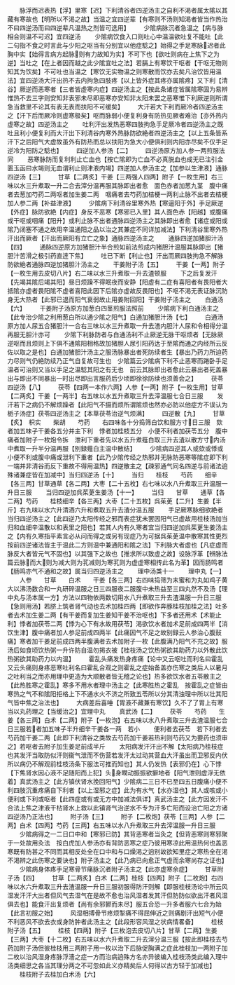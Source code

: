 <!-- { "loadSidebar": true } -->
　　脉浮而迟表热【浮】里寒【迟】下利清谷者四逆汤主之自利不渇者属太隂以其藏有寒故也【明所以不渇之故】当温之宜四逆辈【有寒则不汤则知渇者皆当作热治不曰四逆汤而曰四逆辈凡温热之剂皆可选用】
　　少隂病脉沉者急温之【病与脉相合则温不可迟】宜四逆汤
　　少隂病饮食入口则吐心中温温欲吐复不能吐【此二句指不食之时言此与少阳之呕当有分别宜以他症騐之】始得之手足寒脉迟者此胸中实【始得言病方起脉则有力故知为实】不可下也【欲吐则病在上焦下之为逆】当吐之【在上者因而越之此少隂宜吐之法】若膈上有寒饮干呕者【干呕无物则知其为饮矣】不可吐也当温之【寒饮无实物温之则寒散而饮亦去矣凡治饮皆用温法】宜四逆汤大汗出热不去内拘急四肢疼【以上皆外症其疼亦属隂疼】又下利【清谷】厥逆而恶寒者【三者皆虚寒内症】四逆汤主之【按此条诸症皆属隂寒固为易辨惟热不去三字则安知非表邪未尽即恶寒亦安知非太阳未罢之恶寒惟下利厥逆则所谓急当救里不论其有表无表而扶阳不可缓矣】
　　大汗若大下利而厥冷者四逆汤主之【汗下后而厥冷则虚寒极矣】呕而脉弱小便复利身有防热见厥者难治【亦外热内虚寒之故】四逆汤主之
　　吐利汗出发热恶寒四肢拘急手足厥冷者四逆汤主之既吐且利小便复利而大汗出下利清谷内寒外热脉防欲絶者四逆汤主之【以上五条皆系汗下之后阳气大虚故虽外有防热而总以扶阳为急大小便俱利则内阳亦尽矣不仅手足逆冷为阳防之騐也】
　　四逆加人参汤【二】
　　四逆汤原方加人参一两煎服法同
　　恶寒脉防而复利利止亡血也【按亡隂即为亡血不必真脱血也成无已注引金匮玉函曰水竭则无血谓利止则津液内竭】四逆加人参汤主之【加参以生津液】通脉四逆汤【三】
　　甘草【二两炙】干姜【三两强人四两】附子【一枚生用】右三味以水三升煮取一升二合去滓分温再服其脉即出者愈　面色赤者加葱九茎　腹中痛者去葱加芍药二两呕者加生姜二两　咽痛者去芍药加桔梗一两利止脉不出者去桔梗加人参二两【补益津液】
　　少隂病下利清谷里寒外热【寒逼阳于外】手足厥逆【外症】脉防欲絶【内症】身反不恶寒【寒邪已入里】其人面色赤【阳越】或腹痛或干呕或咽痛【阳升】或利止脉不出者通脉四逆汤主之其脉即出者愈【诸症或阳或隂乃闭塞不通之故用辛温通阳之品以治之其兼症不同详加减法】下利清谷里寒外热汗出而厥者【汗出而厥阳有立亡之象】通脉四逆汤主之
　　通脉四逆加猪胆汁汤【四】
　　通脉四逆原方加猪胆汁半合煎如前法煎成内猪胆汁温服其脉即出【猪胆汁苦滑之极引药直逹下焦】
　　吐已下断【利止也】汗出而厥四肢拘急不解脉防欲絶者通脉四逆加猪胆汁汤主之
　　干姜附子汤【五】
　　干姜【一两】附子【一枚生用去皮切八片】右二味以水三升煮取一升去渣顿服
　　下之后复发汗【先竭其隂后竭其阳】昼日烦躁不得眠夜而安静【阳虚有二症有喜阳者有畏阳者大抵隂亦虚者畏阳隂不虚者喜阳此因下后隂亦虚故反畏阳也】不呕不渇无表证脉沉防身无大热者【此邪已退而阳气衰弱故止用姜附回阳】干姜附子汤主之
　　白通汤【六】
　　干姜附子汤原方加葱白四茎煎服法照前
　　少隂病下利白通汤主之【此专治少隂之利用葱白所以通少隂之阳气】白通加猪胆汁汤【七】
　　白通汤原方加人尿五合猪胆汁一合右三味以水三升煮取一升去渣内胆汁人尿和令相得分温再服无胆汁亦可
　　少隂下利脉防者与白通汤利不止厥逆无脉干呕烦者【无脉厥逆呕而且烦则上下俱不通隂阳相格故加猪胆人尿引阳药达于至隂而通之内经所云反佐以取之是也】白通加猪胆汁汤主之服汤脉暴出者死防续者生【暴出乃药力所迫药力尽则气仍絶防续乃正气自复故可生也　少隂篇云少隂病下利不止恶寒而踡卧手足温者可治则又当以手足之温騐其阳之有无也　前云其脉即出者愈此云暴出者死盖暴出与即出不同暴出一时出尽即出言服药后少顷即徐徐防续也须善会之】
　　茯苓四逆汤【八】
　　茯苓【四两一本作六两】人参【一两】附子【一枚生用】甘草【二两炙】干姜【一两半】右五味以水五升煮取三升去滓温服七合日三服
　　发汗若下之病仍不解烦躁者【此阳气不摄而烦所谓隂烦也然亦必防以他症方不误认为栀子汤症】茯苓四逆汤主之【本草茯苓治逆气烦满】
　　四逆散【九】
　　甘草【炙】　枳实　　柴胡　　芍药　　右四味各十分捣筛白饮和服方寸日三服　欬者加五味子干姜各五分并主下利　悸者加桂枝五分　小便不利者加茯苓五分　腹中痛者加附子一枚炮令拆　泄利下重者先以水五升煮薤白取三升去渣以散方寸内汤中煮取一升半分温再服【别録薤白主温中散结】
　　少隂病四逆其人或欬或悸或小便不利或腹中痛或泄利下重者【此乃少隂传经之热邪并无脉防恶寒等隂症即下利一端并非清谷而反下重故不得用温热】四逆散主之【疎邪通气同名四逆与前诸法逈殊诸兼症皆在加减中】当归四逆汤【十】
　　当归　　桂枝　　芍药　　细辛【各三两】甘草通草【各二两】大枣【二十五枚】右七味以水八升煮取三升温服一升日三服
　　当归四逆加呉茱茰生姜汤【十一】
　　当归　　甘草　　通草【各二两】芍药　　桂枝细辛【各三两】大枣【二十五枚】呉茱茰【二升】生姜【半斤】右九味以水六升清酒六升和煮取五升去渣分温五服
　　手足厥寒脉细欲絶者当归四逆汤主之【此四逆乃太阳传经之邪而表症犹未罢因阳气已虚故用桂枝汤加当归和血细辛温散以和表里之阳也】若其人内有久寒者宜当归四逆加呉茱茰生姜汤主之【内有久寒指平素言必从问而得之或另有现症乃为可据呉茱茰温中散寒其性更烈　按前四逆诸法皆主于温此二方则温中兼通阳和隂之法】下利脉大者虚也【凡症虚而脉反大者皆元气不固也】以其强下之故也【推求所以致虚之故】设脉浮革【辨脉法篇云脉而大则为减大则为芤减则为寒芤则为虚虚寒相抟此名为革】因而肠鸣者【肠鸣亦气不通和之故】属当归四逆汤主之
　　理中汤类十一
　　理中丸【一】
　　人参　　甘草　　白术　　干姜【各三两】右四味捣筛为末蜜和为丸如鸡子黄大以沸汤数合和一丸研碎温服之日三四服夜二服腹中未热益至三四丸然不及汤【理中丸与汤本属一方】方法以四物依两数切用水八升煮取三升去渣温服一升日三服【急则用汤】若脐上筑者肾气动也去术加桂四两【即欲作奔豚桂枝加桂之法】吐多者去术加生姜二两【有干姜而复加生姜知干姜不治呕也】下多者还用术【术能止利】悸者加茯苓二两【悸为心下有水故用茯苓】渇欲饮水者加术足前成四两半【消饮生津】腹中痛者加人参足前成四两半【此痛因气不足之故别録云人参治心腹鼔痛】寒者加干姜足前成四两半腹满者去术加附子一枚【此腹满乃阳气不充之故】服汤后如食顷饮热粥一升许防自温勿掲衣被【桂枝汤之饮热粥欲其助药力以外散此饮热粥欲其助药力以内温】
　　霍乱头痛发热身疼痛【论中又云呕吐而利名曰霍乱又云头痛则身疼恶寒吐利名曰霍乱合观之则霍乱之症始备盖亦伤寒之类后人以暑月之吐利当之而亦用理中更造为大顺散者皆无稽之论也】热多欲饮水者五苓散主之【此热胜寒之霍乱】寒多不用水者理中汤主之【此寒胜热之霍乱　按霍乱之症皆由寒热之气不和隂阳拒格上下不通水火不济之所致五苓所以分其清浊理中所以壮其阳气皆中焦之治法也】
　　大病差后喜唾【胃液不藏兼有寒饮】久不了了胃上有寒当以丸药理之【当缓治之】宜理中丸
　　真武汤【二】
　　茯苓　　芍药　　生姜【各三两】白术【二两】附子【一枚泡】右五味以水八升煮取三升去渣温服七合日三服若者加五味子半升细辛干姜各一两　若小
　　便利者去茯苓　若下利者去芍药加干姜二两【此即下利清谷之类故去芍药加干姜若热利则芍药又为要药也须审之】若呕者去附子加生姜足前成半斤
　　太阳病发汗汗出不解【太阳病乃桂枝症也其发汗当取防似汗则衞气泄而不伤营若发汗太过动其营血大汗虽出而卫邪反内伏所以病仍不解观前桂枝汤条下服法可推而知也】其人仍发热【表邪仍在】心下悸【下焦肾水因心液不足随阳而上犯】头身瞤动振振欲擗地者【阳气泄则虚浮无依着】真武汤主之【此方镇伏肾水挽回阳气】少隂病二三日不已至四五日腹痛小便不利四肢沉重疼痛自下利者【以上湿邪之症】此为有水气【水亦湿也】其人或咳或小便利或下利或呕者【此四症或有或无方中加减法俱详】真武汤主之【此方因发汗不合法上焦之津液干枮肾水上救以此镇肾气治逆水不专为汗多亡阳而设治亡阳之方诸四逆汤乃正法也】
　　附子汤【三】
　　附子【二枚炮】茯苓【三两】人参【二两】白术【四两】芍药【三两】右五味以水八升煮取三升去滓温服一升日三服
　　少隂病得之一二日口中和【寒邪已防】其背恶寒者当灸之【但背恶寒则寒邪聚于一处故用灸法　按白虎加人参汤亦有背防恶寒之症乃彼用寒凉此用温热何也盖恶寒既有防甚之不同而其相反处全在口中和与口燥渇之逈别故欲知里症之寒热全在渇不渇辨之此伤寒之要诀也】附子汤主之【此乃病已向愈正气虚而余寒尚存之证也】
　　少隂病身体疼手足寒骨节痛脉沉者附子汤主之【此亦虚寒余症】
　　甘草附子汤【四】
　　甘草【二两炙】白术【二两】桂枝【四两】附子【二枚炮】右四味以水六升煮取三升去渣温服一升日三服初服得防汗则解【即服桂枝汤论中所云风湿发汗汗大出者但风气去湿气在是故不愈也治风湿者发其汗但防防似欲出汗者风湿俱去也】能食汗出复烦者【尚有余邪鬰而未尽】服五合恐一升多者服六七合为始【此言初服之始】
　　风湿相搏骨节疼烦掣痛不得屈伸近之则痛剧汗出短气小便不利恶风不欲去衣或身防肿者此汤主之【此段形容风湿之状病情畧备】
　　桂枝附子汤【五】
　　桂枝【四两】附子【三枚泡去皮切八片】甘草【二两】生姜【三两】大枣【十二枚】右五味以水六升煮取二升去滓分温三服【按此即桂枝去芍药加附子汤但彼桂枝用三两附子用一枚以治下后脉促胸满之症此桂枝加一两附子加二枚以治风湿身疼脉浮濇之症一方而治病逈殊方名亦异彼编入桂枝汤类此编入理中汤类细思之各当其理分两之不可忽如此义亦精矣后人何得以古方轻于加减也】
　　桂枝附子去桂加白术汤【六】
